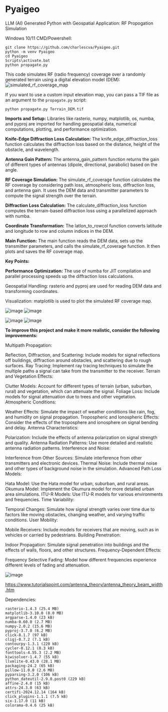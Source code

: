 # Pyaigeo
LLM (AI) Generated Python with Geospatial Application: RF Propogation Simulation

Windows 10/11 CMD/Powershell:
```
git clone https://github.com/charlescva/Pyaigeo.git
python -m venv Pyaigeo
cd Pyaigeo
Scripts\activate.bat
python propagate.py
```

This code simulates RF (radio frequency) coverage over a randomly generated terrain using a digital elevation model (DEM):
![simulated_rf_coverage_map](https://github.com/user-attachments/assets/557affcf-1d33-474b-9eb8-165b5422fcf5)

If you want to use a custom input elevation map, you can pass a TIF file as an argument to the `propagate.py` script:
```
python propagate.py Terrain_DEM.tif
```



**Imports and Setup:**
Libraries like rasterio, numpy, matplotlib, os, numba, and pyproj are imported for handling geospatial data, numerical computations, plotting, and performance optimization.

**Knife-Edge Diffraction Loss Calculation:**
The knife_edge_diffraction_loss function calculates the diffraction loss based on the distance, height of the obstacle, and wavelength.

**Antenna Gain Pattern:**
The antenna_gain_pattern function returns the gain of different types of antennas (dipole, directional, parabolic) based on the angle.

**RF Coverage Simulation:**
The simulate_rf_coverage function calculates the RF coverage by considering path loss, atmospheric loss, diffraction loss, and antenna gain. It uses the DEM data and transmitter parameters to compute the signal strength over the terrain.

**Diffraction Loss Calculation:**
The calculate_diffraction_loss function computes the terrain-based diffraction loss using a parallelized approach with numba.

**Coordinate Transformation:**
The latlon_to_rowcol function converts latitude and longitude to row and column indices in the DEM.

**Main Function:**
The main function reads the DEM data, sets up the transmitter parameters, and calls the simulate_rf_coverage function. It then plots and saves the RF coverage map.

**Key Points:**

**Performance Optimization:** The use of numba for JIT compilation and parallel processing speeds up the diffraction loss calculations.

Geospatial Handling: rasterio and pyproj are used for reading DEM data and transforming coordinates.

Visualization: matplotlib is used to plot the simulated RF coverage map.


![image](https://github.com/user-attachments/assets/55c57699-87ce-48fe-9cd7-ebfa36298aa9)
![image](https://github.com/user-attachments/assets/8c77d85e-7616-48de-b296-46fc92c98d60)

![image](https://github.com/user-attachments/assets/1a80b6a1-3a22-4181-b8d9-44863d1720b7)
![image](https://github.com/user-attachments/assets/23c85fb5-66da-40e9-a23e-322f57402a36)


**To improve this project and make it more realistic, consider the following improvements:**

Multipath Propagation:

Reflection, Diffraction, and Scattering: Include models for signal reflections off buildings, diffraction around obstacles, and scattering due to rough surfaces.
Ray Tracing: Implement ray tracing techniques to simulate the multiple paths a signal can take from the transmitter to the receiver.
Terrain and Vegetation Effects:

Clutter Models: Account for different types of terrain (urban, suburban, rural) and vegetation, which can attenuate the signal.
Foliage Loss: Include models for signal attenuation due to trees and other vegetation.
Atmospheric Conditions:

Weather Effects: Simulate the impact of weather conditions like rain, fog, and humidity on signal propagation.
Tropospheric and Ionospheric Effects: Consider the effects of the troposphere and ionosphere on signal bending and delay.
Antenna Characteristics:

Polarization: Include the effects of antenna polarization on signal strength and quality.
Antenna Radiation Patterns: Use more detailed and realistic antenna radiation patterns.
Interference and Noise:

Interference from Other Sources: Simulate interference from other transmitters and electronic devices.
Thermal Noise: Include thermal noise and other types of background noise in the simulation.
Advanced Path Loss Models:

Hata Model: Use the Hata model for urban, suburban, and rural areas.
Okumura Model: Implement the Okumura model for more detailed urban area simulations.
ITU-R Models: Use ITU-R models for various environments and frequencies.
Time Variability:

Temporal Changes: Simulate how signal strength varies over time due to factors like moving obstacles, changing weather, and varying traffic conditions.
User Mobility:

Mobile Receivers: Include models for receivers that are moving, such as in vehicles or carried by pedestrians.
Building Penetration:

Indoor Propagation: Simulate signal penetration into buildings and the effects of walls, floors, and other structures.
Frequency-Dependent Effects:

Frequency Selective Fading: Model how different frequencies experience different levels of fading and attenuation.

![image](https://github.com/user-attachments/assets/462b4eb3-d3df-4479-8099-0515526cd864)

https://www.tutorialspoint.com/antenna_theory/antenna_theory_beam_width.htm

Dependencies:

```
rasterio-1.4.3 (25.4 MB)
matplotlib-3.10.0 (8.0 MB)
argparse-1.4.0 (23 kB)
numba-0.60.0 (2.7 MB)
numpy-2.0.2 (15.6 MB)
pyproj-3.7.0 (6.2 MB)
click-8.1.7 (97 kB)
cligj-0.7.2 (7.1 kB)
contourpy-1.3.1 (220 kB)
cycler-0.12.1 (8.3 kB)
fonttools-4.55.3 (2.2 MB)
kiwisolver-1.4.7 (55 kB)
llvmlite-0.43.0 (28.1 MB)
packaging-24.2 (65 kB)
pillow-11.0.0 (2.6 MB)
pyparsing-3.2.0 (106 kB)
python_dateutil-2.9.0.post0 (229 kB)
affine-2.4.0 (15 kB)
attrs-24.3.0 (63 kB)
certifi-2024.12.14 (164 kB)
click_plugins-1.1.1 (7.5 kB)
six-1.17.0 (11 kB)
colorama-0.4.6 (25 kB)
```


